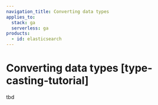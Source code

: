 ```yaml
---
navigation_title: Converting data types
applies_to:
  stack: ga
  serverless: ga
products:
  - id: elasticsearch
---
```


# Converting data types [type-casting-tutorial]

tbd
